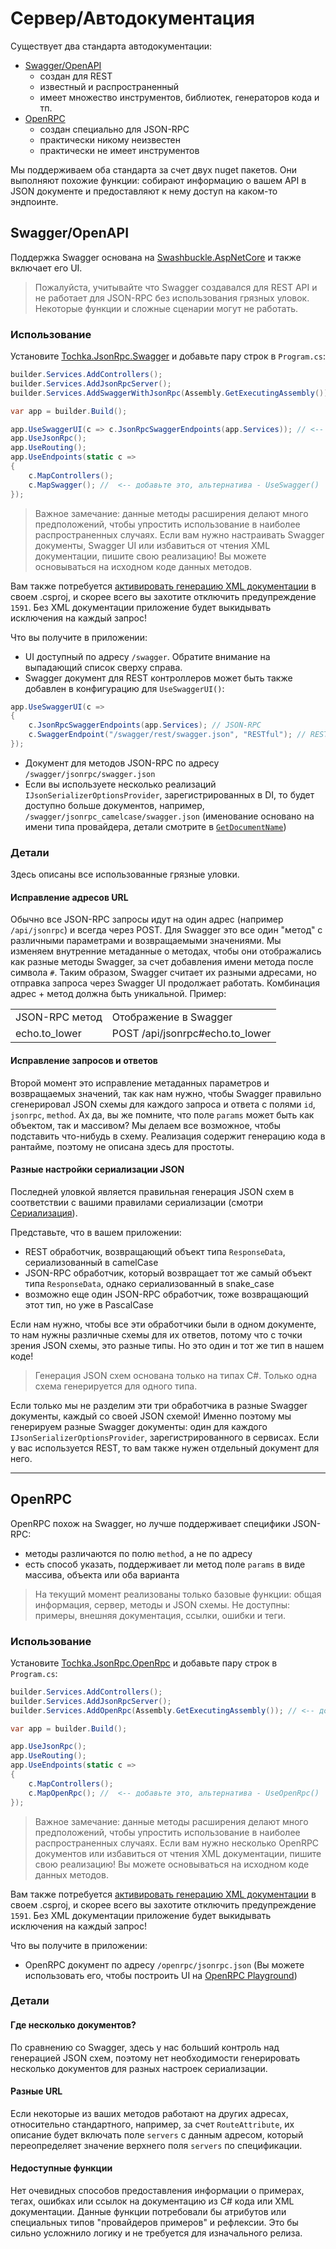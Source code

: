 # Сервер/Автодокументация

Существует два стандарта автодокументации:

* [Swagger/OpenAPI](https://swagger.io/)
  * создан для REST
  * известный и распространенный
  * имеет множество инструментов, библиотек, генераторов кода и тп.
* [OpenRPC](https://open-rpc.org/)
  * создан специально для JSON-RPC
  * практически никому неизвестен
  * практически не имеет инструментов

Мы поддерживаем оба стандарта за счет двух nuget пакетов. Они выполняют похожие функции: собирают информацию о вашем API в JSON документе и предоставляют к нему доступ на каком-то эндпоинте.

## Swagger/OpenAPI

Поддержка Swagger основана на [Swashbuckle.AspNetCore](https://github.com/domaindrivendev/Swashbuckle.AspNetCore) и также включает его UI.

> Пожалуйста, учитывайте что Swagger создавался для REST API и не работает для JSON-RPC без использования грязных уловок. Некоторые функции и сложные сценарии могут не работать.

### Использование

Установите [Tochka.JsonRpc.Swagger](https://www.nuget.org/packages/Tochka.JsonRpc.Swagger/) и добавьте пару строк в `Program.cs`:

```cs
builder.Services.AddControllers();
builder.Services.AddJsonRpcServer();
builder.Services.AddSwaggerWithJsonRpc(Assembly.GetExecutingAssembly()); // <-- добавьте это

var app = builder.Build();

app.UseSwaggerUI(c => c.JsonRpcSwaggerEndpoints(app.Services)); // <-- добавьте это, если вам нужен UI
app.UseJsonRpc();
app.UseRouting();
app.UseEndpoints(static c =>
{
    c.MapControllers();
    c.MapSwagger(); //  <-- добавьте это, альтернатива - UseSwagger()
});
```

> Важное замечание: данные методы расширения делают много предположений, чтобы упростить использование в наиболее распространенных случаях. Если вам нужно настраивать Swagger документы, Swagger UI или избавиться от чтения XML документации, пишите свою реализацию! Вы можете основываться на исходном коде данных методов.

Вам также потребуется [активировать генерацию XML документации](https://docs.microsoft.com/en-us/dotnet/csharp/codedoc) в своем .csproj, и скорее всего вы захотите отключить предупреждение `1591`. Без XML документации приложение будет выкидывать исключения на каждый запрос!

Что вы получите в приложении:

* UI доступный по адресу `/swagger`. Обратите внимание на выпадающий список сверху справа.
* Swagger документ для REST контроллеров может быть также добавлен в конфигурацию для `UseSwaggerUI()`:
```cs
app.UseSwaggerUI(c =>
{
    c.JsonRpcSwaggerEndpoints(app.Services); // JSON-RPC
    c.SwaggerEndpoint("/swagger/rest/swagger.json", "RESTful"); // REST
});
```
* Документ для методов JSON-RPC по адресу `/swagger/jsonrpc/swagger.json`
* Если вы используете несколько реализаций `IJsonSerializerOptionsProvider`, зарегистрированных в DI, то будет доступно больше документов, например, `/swagger/jsonrpc_camelcase/swagger.json` (именование основано на имени типа провайдера, детали смотрите в [`GetDocumentName`](https://github.com/tochka-public/Tochka.JsonRpc/blob/master/src/Tochka.JsonRpc.ApiExplorer/Utils.cs))

### Детали

Здесь описаны все использованные грязные уловки.

#### Исправление адресов URL

Обычно все JSON-RPC запросы идут на один адрес (например `/api/jsonrpc`) и всегда через POST. Для Swagger это все один "метод" с различными параметрами и возвращаемыми значениями.
Мы изменяем внутренние метаданные о методах, чтобы они отображались как разные методы Swagger, за счет добавления имени метода после символа `#`.
Таким образом, Swagger считает их разными адресами, но отправка запроса через Swagger UI продолжает работать. Комбинация адрес + метод должна быть уникальной.
Пример:

<table>
<tr>
    <td>
        JSON-RPC метод
    </td>
    <td>
        Отображение в Swagger
    </td>
</tr>
<tr>
    <td>
        echo.to_lower
    </td>
    <td>
        POST /api/jsonrpc#echo.to_lower
    </td>
</tr>
</table>

#### Исправление запросов и ответов

Второй момент это исправление метаданных параметров и возвращаемых значений, так как нам нужно, чтобы Swagger правильно сгенерировал JSON схемы для каждого запроса и ответа с полями `id`, `jsonrpc`, `method`. Ах да, вы же помните, что поле `params` может быть как объектом, так и массивом? Мы делаем все возможное, чтобы подставить что-нибудь в схему. Реализация содержит генерацию кода в рантайме, поэтому не описана здесь для простоты.

#### Разные настройки сериализации JSON

Последней уловкой является правильная генерация JSON схем в соответствии с вашими правилами сериализации (смотри [Сериализация](serialization)).

Представьте, что в вашем приложении:

* REST обработчик, возвращающий объект типа `ResponseData`, сериализованный в camelCase
* JSON-RPC обработчик, который возвращает тот же самый объект типа `ResponseData`, однако сериализованный в snake_case
* возможно еще один JSON-RPC обработчик, тоже возвращающий этот тип, но уже в PascalCase

Если нам нужно, чтобы все эти обработчики были в одном документе, то нам нужны различные схемы для их ответов, потому что с точки зрения JSON схемы, это разные типы. Но это один и тот же тип в нашем коде!

> Генерация JSON схем основана только на типах C#. Только одна схема генерируется для одного типа.

Если только мы не разделим эти три обработчика в разные Swagger документы, каждый со своей JSON схемой! Именно поэтому мы генерируем разные Swagger документы: один для каждого `IJsonSerializerOptionsProvider`, зарегистрированного в сервисах. Если у вас используется REST, то вам также нужен отдельный документ для него.

---

## OpenRPC

OpenRPC похож на Swagger, но лучше поддерживает специфики JSON-RPC:

* методы различаются по полю `method`, а не по адресу
* есть способ указать, поддерживает ли метод поле `params` в виде массива, объекта или оба варианта

> На текущий момент реализованы только базовые функции: общая информация, сервер, методы и JSON схемы. Не доступны: примеры, внешняя документация, ссылки, ошибки и теги.

### Использование

Установите [Tochka.JsonRpc.OpenRpc](https://www.nuget.org/packages/Tochka.JsonRpc.OpenRpc/) и добавьте пару строк в `Program.cs`:

```cs
builder.Services.AddControllers();
builder.Services.AddJsonRpcServer();
builder.Services.AddOpenRpc(Assembly.GetExecutingAssembly()); // <-- добавьте это

var app = builder.Build();

app.UseJsonRpc();
app.UseRouting();
app.UseEndpoints(static c =>
{
    c.MapControllers();
    c.MapOpenRpc(); //  <-- добавьте это, альтернатива - UseOpenRpc()
});
```

> Важное замечание: данные методы расширения делают много предположений, чтобы упростить использование в наиболее распространенных случаях. Если вам нужно несколько OpenRPC документов или избавиться от чтения XML документации, пишите свою реализацию! Вы можете основываться на исходном коде данных методов.

Вам также потребуется [активировать генерацию XML документации](https://docs.microsoft.com/en-us/dotnet/csharp/codedoc) в своем .csproj, и скорее всего вы захотите отключить предупреждение `1591`. Без XML документации приложение будет выкидывать исключения на каждый запрос!

Что вы получите в приложении:

* OpenRPC документ по адресу `/openrpc/jsonrpc.json` (Вы можете использовать его, чтобы построить UI на [OpenRPC Playground](https://playground.open-rpc.org/))

### Детали

#### Где несколько документов?

По сравнению со Swagger, здесь у нас больший контроль над генерацией JSON схем, поэтому нет необходимости генерировать несколько документов для разных настроек сериализации.

#### Разные URL

Если некоторые из ваших методов работают на других адресах, относительно стандартного, например, за счет `RouteAttribute`, их описание будет включать поле `servers` с данным адресом, который переопределяет значение верхнего поля `servers` по спецификации.

#### Недоступные функции

Нет очевидных способов предоставления информации о примерах, тегах, ошибках или ссылок на документацию из C# кода или XML документации. Данные функции потребовали бы атрибутов или специальных типов "провайдеров примеров" и рефлексии. Это бы сильно усложнило логику и не требуется для изначального релиза.
